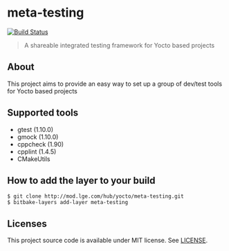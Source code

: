 meta-testing
============

[![Build Status](http://10.177.233.77:8080/buildStatus/icon?job=meta-testing)](http://10.177.233.77:8080/job/meta-testing/)

> A shareable integrated testing framework for Yocto based projects


About
-----

This project aims to provide an easy way to set up a group of dev/test tools for Yocto based projects


Supported tools
---------------

* gtest (1.10.0)
* gmock (1.10.0)
* cppcheck (1.90)
* cpplint (1.4.5)
* CMakeUtils


How to add the layer to your build
----------------------------------

    $ git clone http://mod.lge.com/hub/yocto/meta-testing.git
    $ bitbake-layers add-layer meta-testing


Licenses
--------

This project source code is available under MIT license. See [LICENSE](LICENSE).

